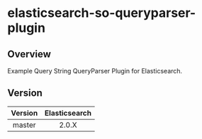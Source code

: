 elasticsearch-so-queryparser-plugin
===============================

## Overview

Example Query String QueryParser Plugin for Elasticsearch.

## Version

| Version   | Elasticsearch |
|:---------:|:-------------:|
| master    | 2.0.X         |


